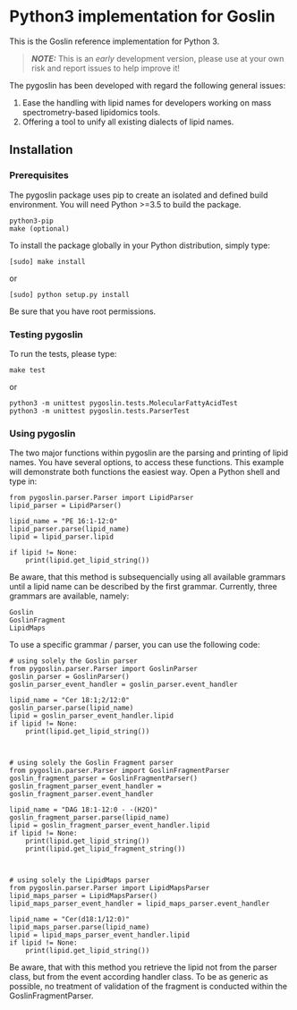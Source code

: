 # Python3 implementation for Goslin

This is the Goslin reference implementation for Python 3.

> **_NOTE:_**  This is an *early* development version, please use at your own risk and report issues to help improve it!

The pygoslin has been developed with regard the following general issues:

1. Ease the handling with lipid names for developers working on mass spectrometry-based lipidomics tools.
2. Offering a tool to unify all existing dialects of lipid names.


## Installation

### Prerequisites
The pygoslin package uses pip to create an isolated and defined build environment. You will need Python >=3.5 to build the package.

```
python3-pip
make (optional)
```

To install the package globally in your Python distribution, simply type:

```
[sudo] make install
```
or

```
[sudo] python setup.py install
```

Be sure that you have root permissions.


### Testing pygoslin

To run the tests, please type:

```
make test
```
or

```
python3 -m unittest pygoslin.tests.MolecularFattyAcidTest
python3 -m unittest pygoslin.tests.ParserTest
```



### Using pygoslin

The two major functions within pygoslin are the parsing and printing of lipid names. You have several options, to access these functions. This example will demonstrate both functions the easiest way. Open a Python shell and type in:


```
from pygoslin.parser.Parser import LipidParser
lipid_parser = LipidParser()

lipid_name = "PE 16:1-12:0"
lipid_parser.parse(lipid_name)
lipid = lipid_parser.lipid

if lipid != None:
    print(lipid.get_lipid_string())

```

Be aware, that this method is subsequencially using all available grammars until a lipid name can be described by the first grammar. Currently, three grammars are available, namely:
```
Goslin
GoslinFragment
LipidMaps
```

To use a specific grammar / parser, you can use the following code:


```
# using solely the Goslin parser
from pygoslin.parser.Parser import GoslinParser
goslin_parser = GoslinParser()
goslin_parser_event_handler = goslin_parser.event_handler

lipid_name = "Cer 18:1;2/12:0"
goslin_parser.parse(lipid_name)
lipid = goslin_parser_event_handler.lipid
if lipid != None:
    print(lipid.get_lipid_string())
    
    
    
# using solely the Goslin Fragment parser
from pygoslin.parser.Parser import GoslinFragmentParser
goslin_fragment_parser = GoslinFragmentParser()
goslin_fragment_parser_event_handler = goslin_fragment_parser.event_handler

lipid_name = "DAG 18:1-12:0 - -(H2O)"
goslin_fragment_parser.parse(lipid_name)
lipid = goslin_fragment_parser_event_handler.lipid
if lipid != None:
    print(lipid.get_lipid_string())
    print(lipid.get_lipid_fragment_string())
    
    
    
# using solely the LipidMaps parser
from pygoslin.parser.Parser import LipidMapsParser
lipid_maps_parser = LipidMapsParser()
lipid_maps_parser_event_handler = lipid_maps_parser.event_handler

lipid_name = "Cer(d18:1/12:0)"
lipid_maps_parser.parse(lipid_name)
lipid = lipid_maps_parser_event_handler.lipid
if lipid != None:
    print(lipid.get_lipid_string())
```

Be aware, that with this method you retrieve the lipid not from the parser class, but from the event according handler class. To be as generic as possible, no treatment of validation of the fragment is conducted within the GoslinFragmentParser.
